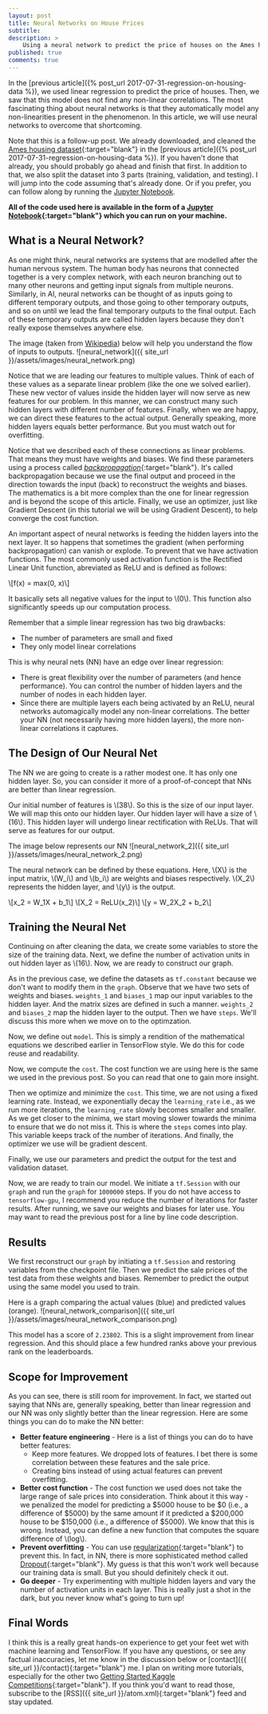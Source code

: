 ```yaml
---
layout: post
title: Neural Networks on House Prices
subtitle:
description: >
    Using a neural network to predict the price of houses on the Ames housing dataset.
published: true
comments: true
---
```


In the [previous article]({% post_url 2017-07-31-regression-on-housing-data %}), we used linear regression to predict the price of houses.
Then, we saw that this model does not find any non-linear correlations.
The most fascinating thing about neural networks is that they automatically model
any non-linearities present in the phenomenon.
In this article, we will use neural networks to overcome that shortcoming.
<!--excerpt_ends-->

Note that this is a follow-up post. We already downloaded, and cleaned the [Ames housing dataset](https://ww2.amstat.org/publications/jse/v19n3/decock.pdf){:target="blank"}
in the [previous article]({% post_url 2017-07-31-regression-on-housing-data %}).
If you haven't done that already, you should probably go ahead and finish that first.
In addition to that, we also split the dataset into 3 parts (training, validation, and testing).
I will jump into the code assuming that's already done.
Or if you prefer, you can follow along by running the [Jupyter Notebook](https://github.com/AparaV/kaggle-competitions/blob/master/getting-started-house-prices/house_price_predictor.ipynb).

**All of the code used here is available in the form of a [Jupyter Notebook](https://github.com/AparaV/kaggle-competitions/blob/master/getting-started-house-prices/house_price_predictor.ipynb){:target="blank"} which you can run on your machine.**

## What is a Neural Network?

As one might think, neural networks are systems that are modelled after the human nervous system.
The human body has neurons that connected together is a very complex network,
with each neuron branching out to many other neurons and getting input signals from multiple neurons.
Similarly, in AI, neural networks can be thought of as inputs going to different temporary outputs,
and those going to other temporary outputs, and so on until we lead the final temporary outputs to
the final output.
Each of these temporary outputs are called hidden layers because they don't really expose themselves anywhere else.

The image (taken from [Wikipedia](https://en.wikipedia.org/wiki/Artificial_neural_network)) below will help you understand the flow of inputs to outputs.
![neural_network]({{ site_url }}/assets/images/neural_network.png)

Notice that we are leading our features to multiple values.
Think of each of these values as a separate linear problem (like the one we solved earlier).
These new vector of values inside the hidden layer will now serve as new features for our problem.
In this manner, we can construct many such hidden layers with different number of features.
Finally, when we are happy, we can direct these features to the actual output.
Generally speaking, more hidden layers equals better performance. But you must watch out for overfitting.

Notice that we described each of these connections as linear problems.
That means they must have weights and biases. We find these parameters using a process called [*backpropagation*](https://en.wikipedia.org/wiki/Backpropagation){:target="blank"}.
It's called backpropagation because we use the final output and proceed in the direction towards the input
(back) to reconstruct the weights and biases.
The mathematics is a bit more complex than the one for linear regression and is beyond the scope of this article.
Finally, we use an optimizer, just like Gradient Descent (in this tutorial we will be using Gradient Descent),
to help converge the cost function.

An important aspect of neural networks is feeding the hidden layers into the next layer.
It so happens that sometimes the gradient (when performing backpropagation) can vanish or explode.
To prevent that we have activation functions.
The most commonly used activation function is the Rectified Linear Unit function,
abreviated as ReLU and is defined as follows:

\\[f(x) = max(0, x)\\]

It basically sets all negative values for the input to \\(0\\).
This function also significantly speeds up our computation process.

Remember that a simple linear regression has two big drawbacks:
* The number of parameters are small and fixed
* They only model linear correlations

This is why neural nets (NN) have an edge over linear regression:
* There is great flexibility over the number of parameters (and hence performance).
You can control the number of hidden layers and the number of nodes in each hidden layer.
* Since there are multiple layers each being activated by an ReLU,
neural networks automagically model any non-linear correlations.
The better your NN (not necessarily having more hidden layers), the more non-linear correlations it captures.

## The Design of Our Neural Net

The NN we are going to create is a rather modest one. It has only one hidden layer.
So, you can consider it more of a proof-of-concept that NNs are better than linear regression.

Our initial number of features is \\(38\\). So this is the size of our input layer.
We will map this onto our hidden layer. Our hidden layer will have a size of \\(16\\).
This hidden layer will undergo linear rectification with ReLUs.
That will serve as features for our output.

The image below represents our NN
![neural_network_2]({{ site_url }}/assets/images/neural_network_2.png)

The neural network can be defined by these equations. Here, \\(X\\) is the input matrix,
\\(W_i\\) and \\(b_i\\) are weights and biases respectively. \\(X_2\\) represents the
hidden layer, and \\(y\\) is the output.

\\[x_2 = W_1X + b_1\\]
\\[X_2 = ReLU(x_2)\\]
\\[y = W_2X_2 + b_2\\]

## Training the Neural Net

<script src="https://gist.github.com/AparaV/05b398de2a179234896b687bec4abd7f.js"></script>

Continuing on after cleaning the data, we create some variables to store the size of the training data.
Next, we define the number of activation units in out hidden layer as \\(16\\).
Now, we are ready to construct our graph.

As in the previous case, we define the datasets as `tf.constant` because we don't want to modify them in the `graph`.
Observe that we have two sets of weights and biases.
`weights_1` and `biases_1` map our input variables to the hidden layer. And the matrix sizes are defined in such a manner.
`weights_2` and `biases_2` map the hidden layer to the output.
Then we have `steps`. We'll discuss this more when we move on to the optimzation.

Now, we define out `model`. This is simply a rendition of the mathematical equations we described earlier in TensorFlow style.
We do this for code reuse and readability.

Now, we compute the `cost`. The cost function we are using here is the same we used in the previous post.
So you can read that one to gain more insight.

Then we optimize and minimize the `cost`. This time, we are not using a fixed learning rate.
Instead, we exponentially decay the `learning_rate` i.e., as we run more iterations, the `learning_rate` slowly becomes smaller and smaller.
As we get closer to the minima, we start moving slower towards the minima to ensure that we do not miss it.
This is where the `steps` comes into play. This variable keeps track of the number of iterations.
And finally, the optimizer we use will be gradient descent.

Finally, we use our parameters and predict the output for the test and validation dataset.

Now, we are ready to train our model. We initiate a `tf.Session` with our `graph` and run the `graph` for `1000000` steps.
If you do not have access to `tensorflow-gpu`, I recommend you reduce the number of iterations for faster results.
After running, we save our weights and biases for later use.
You may want to read the previous post for a line by line code description.

## Results

We first reconstruct our `graph` by initiating a `tf.Session` and restoring variables from the checkpoint file.
Then we predict the sale prices of the test data from these weights and biases.
Remember to predict the output using the same model you used to train.

Here is a graph comparing the actual values (blue) and predicted values (orange).
![neural_network_comparison]({{ site_url }}/assets/images/neural_network_comparison.png)

This model has a score of `2.23802`. This is a slight improvement from linear regression.
And this should place a few hundred ranks above your previous rank on the leaderboards.

## Scope for Improvement

As you can see, there is still room for improvement.
In fact, we started out saying that NNs are, generally speaking, better than linear regression and our NN was only slightly better than the linear regression.
Here are some things you can do to make the NN better:
* **Better feature engineering** - Here is a list of things you can do to have better features:
  * Keep more features. We dropped lots of features. I bet there is some correlation between these features and the sale price.
  * Creating bins instead of using actual features can prevent overfitting.
* **Better cost function** - The cost function we used does not take the large range of sale prices into consideration.
Think about it this way - we penalized the model for predicting a $5000 house to be $0 (i.e., a difference of $5000) by the same amount
if it predicted a $200,000 house to be $150,000 (i.e., a difference of $5000). We know that this is wrong.
Instead, you can define a new function that computes the square difference of \\(log\\).
* **Prevent overfitting** - You can use [regularization](https://en.wikipedia.org/wiki/Regularization_(mathematics)){:target="blank"} to prevent this.
In fact, in NN, there is more sophisticated method called [Dropout](https://en.wikipedia.org/wiki/Convolutional_neural_network#Dropout){:target="blank"}.
My guess is that this won't work well because our training data is small. But you should definitely check it out.
* **Go deeper** - Try experimenting with multiple hidden layers and vary the number of activation units in each layer.
This is really just a shot in the dark, but you never know what's going to turn up!

## Final Words

I think this is a really great hands-on experience to get your feet wet with machine learning and TensorFlow.
If you have any questions, or see any factual inaccuracies, let me know in the discussion below or [contact]({{ site_url }}/contact){:target="blank"} me.
I plan on writing more tutorials, especially for the other two [Getting Started Kaggle Competitions](https://www.kaggle.com/competitions){:target="blank"}.
If you think you'd want to read those, subscribe to the [RSS]({{ site_url }}/atom.xml){:target="blank"} feed and stay updated.
